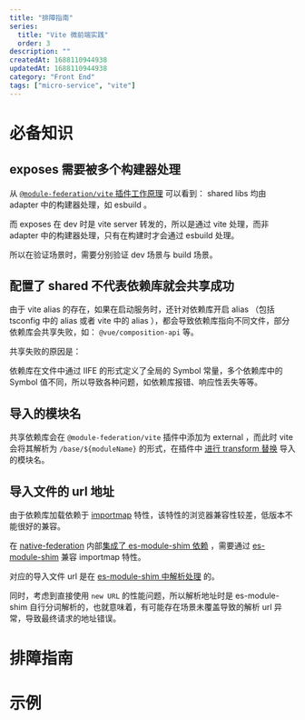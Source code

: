 ```yaml
---
title: "排障指南"
series:
  title: "Vite 微前端实践"
  order: 3
description: ""
createdAt: 1688110944938
updatedAt: 1688110944938
category: "Front End"
tags: ["micro-service", "vite"]
---
```

# 必备知识

## exposes 需要被多个构建器处理

从 [`@module-federation/vite` 插件工作原理](/archives/micro-service/technical_selection) 可以看到： shared libs 均由 adapter 中的构建器处理，如 esbuild 。

而 exposes 在 dev 时是 vite server 转发的，所以是通过 vite 处理，而非 adapter 中的构建器处理，只有在构建时才会通过 esbuild 处理。

所以在验证场景时，需要分别验证 dev 场景与 build 场景。

## 配置了 shared 不代表依赖库就会共享成功

由于 vite alias 的存在，如果在启动服务时，还针对依赖库开启 alias （包括 tsconfig 中的 alias 或者 vite 中的 alias ），都会导致依赖库指向不同文件，部分依赖库会共享失败，如： `@vue/composition-api` 等。

共享失败的原因是：

依赖库在文件中通过 IIFE 的形式定义了全局的 Symbol 常量，多个依赖库中的 Symbol 值不同，所以导致各种问题，如依赖库报错、响应性丢失等等。

## 导入的模块名

共享依赖库会在 `@module-federation/vite` 插件中添加为 external ，而此时 vite 会将其解析为 `/base/${moduleName}` 的形式，在插件中 [进行 transform 替换](https://github.com/module-federation/vite/blob/main/src/dev-externals-mixin.ts#L22) 导入的模块名。

## 导入文件的 url 地址

由于依赖库加载依赖于 [importmap](https://developer.mozilla.org/en-US/docs/Web/HTML/Element/script/type/importmap) 特性，该特性的浏览器兼容性较差，低版本不能很好的兼容。

在 [native-federation](https://github.com/angular-architects/module-federation-plugin/tree/main/libs/native-federation-core) 内部[集成了 es-module-shim 依赖](https://github.com/angular-architects/module-federation-plugin/blob/main/libs/native-federation-core/README.md?plain=1#L308) ，需要通过 [es-module-shim](https://github.com/guybedford/es-module-shims) 兼容 importmap 特性。

对应的导入文件 url 是在 [es-module-shim 中解析处理](https://github.com/guybedford/es-module-shims/blob/main/src/resolve.js) 的。

同时，考虑到直接使用 `new URL` 的性能问题，所以解析地址时是 es-module-shim 自行分词解析的，也就意味着，有可能存在场景未覆盖导致的解析 url 异常，导致最终请求的地址错误。

# 排障指南

# 示例

